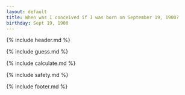 ```yaml
---
layout: default
title: When was I conceived if I was born on September 19, 1900?
birthday: Sept 19, 1900
---
```


{% include header.md %}

{% include guess.md %}

{% include calculate.md %}

{% include safety.md %}

{% include footer.md %}



